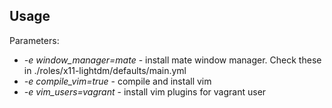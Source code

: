 
## Usage

Parameters:

- *-e window_manager=mate* - install mate window manager. Check these in ./roles/x11-lightdm/defaults/main.yml
- *-e compile_vim=true* - compile and install vim
- *-e vim_users=vagrant* - install vim plugins for vagrant user
